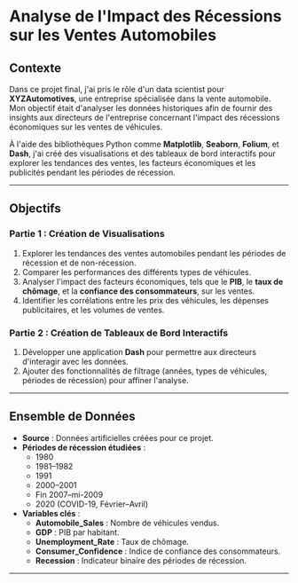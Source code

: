 # Analyse de l'Impact des Récessions sur les Ventes Automobiles

## Contexte
Dans ce projet final, j'ai pris le rôle d'un data scientist pour **XYZAutomotives**, une entreprise spécialisée dans la vente automobile. Mon objectif était d'analyser les données historiques afin de fournir des insights aux directeurs de l'entreprise concernant l'impact des récessions économiques sur les ventes de véhicules.

À l'aide des bibliothèques Python comme **Matplotlib**, **Seaborn**, **Folium**, et **Dash**, j'ai créé des visualisations et des tableaux de bord interactifs pour explorer les tendances des ventes, les facteurs économiques et les publicités pendant les périodes de récession.

---

## Objectifs
### Partie 1 : Création de Visualisations
1. Explorer les tendances des ventes automobiles pendant les périodes de récession et de non-récession.
2. Comparer les performances des différents types de véhicules.
3. Analyser l'impact des facteurs économiques, tels que le **PIB**, le **taux de chômage**, et la **confiance des consommateurs**, sur les ventes.
4. Identifier les corrélations entre les prix des véhicules, les dépenses publicitaires, et les volumes de ventes.

### Partie 2 : Création de Tableaux de Bord Interactifs
1. Développer une application **Dash** pour permettre aux directeurs d'interagir avec les données.
2. Ajouter des fonctionnalités de filtrage (années, types de véhicules, périodes de récession) pour affiner l'analyse.

---

## Ensemble de Données
- **Source** : Données artificielles créées pour ce projet.
- **Périodes de récession étudiées** :
  - 1980
  - 1981–1982
  - 1991
  - 2000–2001
  - Fin 2007–mi-2009
  - 2020 (COVID-19, Février–Avril)
- **Variables clés** :
  - **Automobile_Sales** : Nombre de véhicules vendus.
  - **GDP** : PIB par habitant.
  - **Unemployment_Rate** : Taux de chômage.
  - **Consumer_Confidence** : Indice de confiance des consommateurs.
  - **Recession** : Indicateur binaire des périodes de récession.

---
